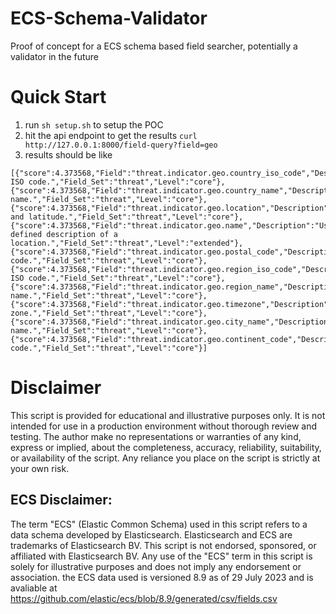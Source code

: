 # ECS-Schema-Validator
Proof of concept for a ECS schema based field searcher, potentially a validator in the future

# Quick Start
1. run ```sh setup.sh``` to setup the POC
2. hit the api endpoint to get the results ```curl http://127.0.0.1:8000/field-query?field=geo```
3. results should be like
  ```JSONasPython
  [{"score":4.373568,"Field":"threat.indicator.geo.country_iso_code","Description":"Country ISO code.","Field_Set":"threat","Level":"core"},{"score":4.373568,"Field":"threat.indicator.geo.country_name","Description":"Country name.","Field_Set":"threat","Level":"core"},{"score":4.373568,"Field":"threat.indicator.geo.location","Description":"Longitude and latitude.","Field_Set":"threat","Level":"core"},{"score":4.373568,"Field":"threat.indicator.geo.name","Description":"User-defined description of a location.","Field_Set":"threat","Level":"extended"},{"score":4.373568,"Field":"threat.indicator.geo.postal_code","Description":"Postal code.","Field_Set":"threat","Level":"core"},{"score":4.373568,"Field":"threat.indicator.geo.region_iso_code","Description":"Region ISO code.","Field_Set":"threat","Level":"core"},{"score":4.373568,"Field":"threat.indicator.geo.region_name","Description":"Region name.","Field_Set":"threat","Level":"core"},{"score":4.373568,"Field":"threat.indicator.geo.timezone","Description":"Time zone.","Field_Set":"threat","Level":"core"},{"score":4.373568,"Field":"threat.indicator.geo.city_name","Description":"City name.","Field_Set":"threat","Level":"core"},{"score":4.373568,"Field":"threat.indicator.geo.continent_code","Description":"Continent code.","Field_Set":"threat","Level":"core"}]
  ```

# Disclaimer
This script is provided for educational and illustrative purposes only. It is not intended for use
in a production environment without thorough review and testing. The author
make no representations or warranties of any kind, express or implied, about the
completeness, accuracy, reliability, suitability, or availability of the script. Any reliance you
place on the script is strictly at your own risk.

## ECS Disclaimer:
The term "ECS" (Elastic Common Schema) used in this script refers to a data schema developed by
Elasticsearch. Elasticsearch and ECS are trademarks of Elasticsearch BV. This script is not
endorsed, sponsored, or affiliated with Elasticsearch BV. Any use of the "ECS" term in this script
is solely for illustrative purposes and does not imply any endorsement or association.
the ECS data used is versioned 8.9 as of 29 July 2023 and is avaliable at
https://github.com/elastic/ecs/blob/8.9/generated/csv/fields.csv
